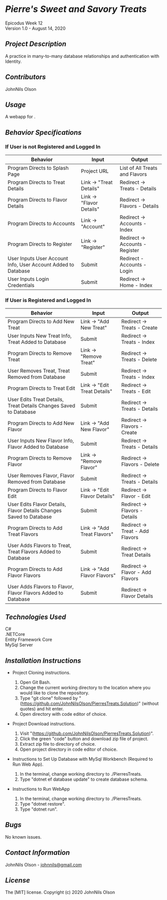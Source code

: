 # _Pierre's Sweet and Savory Treats_
Epicodus Week 12  
Version 1.0 - August 14, 2020 

## _Project Description_
A practice in many-to-many database relationships and authentication with Identity. 

## _Contributors_
JohnNils Olson

## _Usage_
A webapp for .

## _Behavior Specifications_
### If User is not Registered and Logged In ###

| Behavior | Input | Output |
| ---- | ---- | ---- |
| Program Directs to Splash Page | Project URL | List of All Treats and Flavors |
| Program Directs to Treat Details | Link -> "Treat Details" | Redirect -> Treats - Details |
| Program Directs to Flavor Details | Link -> "Flavor Details" | Redirect -> Flavors - Details |
| Program Directs to Accounts | Link -> "Account" | Redirect -> Accounts - Index |
| Program Directs to Register | Link -> "Register" | Redirect -> Accounts - Register |
| User Inputs User Account Info, User Account Added to Database | Submit | Redirect - Accounts - Login |
| User Inputs Login Credentials | Submit | Redirect -> Home - Index |  
  
### If User is Registered and Logged In ###

| Behavior | Input | Output |
| ---- | ---- | ---- |
| Program Directs to Add New Treat | Link -> "Add New Treat" | Redirect -> Treats - Create | 
| User Inputs New Treat Info, Treat Added to Database | Submit | Redirect -> Treats - Index |
| Program Directs to Remove Treat | Link -> "Remove Treat" | Redirect -> Treats - Delete
| User Removes Treat, Treat Removed from Database | Submit | Redirect -> Treats - Index |
| Program Directs to Treat Edit | Link -> "Edit Treat Details" | Redirect -> Treats - Edit |
| User Edits Treat Details, Treat Details Changes Saved to Database | Submit | Redirect -> Treats - Details |
| Program Directs to Add New Flavor  | Link -> "Add New Flavor" | Redirect -> Flavors - Create |
| User Inputs New Flavor Info, Flavor Added to Database | Submit | Redirect -> Treats - Details |
| Program Directs to Remove Flavor | Link -> "Remove Flavor" | Redirect -> Flavors - Delete
| User Removes Flavor, Flavor Removed from Database | Submit | Redirect -> Treats - Details |
| Program Directs to Flavor Edit | Link -> "Edit Flavor Details" | Redirect -> Flavor - Edit |
| User Edits Flavor Details, Flavor Details Changes Saved to Database | Submit | Redirect -> Flavors - Details |
| Program Directs to Add Treat Flavors | Link -> "Add Treat Flavors" | Redirect -> Treat - Add Flavors |
| User Adds Flavors to Treat, Treat Flavors Added to Database | Submit | Redirect -> Treat Details |
| Program Directs to Add Flavor Flavors | Link -> "Add Flavor Flavors" | Redirect -> Flavor - Add Flavors |
| User Adds Flavors to Flavor, Flavor Flavors Added to Database | Submit | Redirect -> Flavor Details |

## _Technologies Used_
C#  
.NETCore  
Entity Framework Core  
MySql Server

## _Installation Instructions_
* Project Cloning instructions.
  1. Open Git Bash.
  2. Change the current working directory to the location where you would like to clone the repository.
  3. Type "git clone" followed by "(https://github.com/JohnNilsOlson/PierresTreats.Solution)" (without quotes) and hit enter.
  4. Open directory with code editor of choice.

* Project Download instructions.
  1. Visit "(https://github.com/JohnNilsOlson/PierresTreats.Solution)".
  2. Click the green "code" button and download zip file of project.
  3. Extract zip file to directory of choice.
  4. Open project directory in code editor of choice.

* Instructions to Set Up Database with MySql Workbench (Required to Run Web App).
  1. In the terminal, change working directory to ./PierresTreats.
  2. Type "dotnet ef database update" to create database schema.

* Instructions to Run WebApp
  1. In the terminal, change working directory to ./PierresTreats.
  2. Type "dotnet restore".
  3. Type "dotnet run".

## _Bugs_
No known issues.

## _Contact Information_
JohnNils Olson - johnnils@gmail.com  

## _License_
The [MIT] license.
Copyright (c) 2020 JohnNils Olson